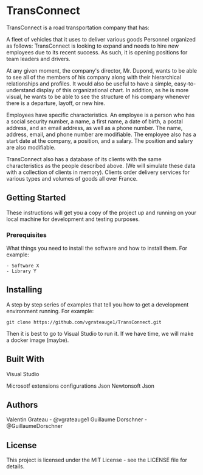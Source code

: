 # TransConnect

TransConnect is a road transportation company that has:

A fleet of vehicles that it uses to deliver various goods
Personnel organized as follows:
TransConnect is looking to expand and needs to hire new employees due to its recent success. As such, it is opening positions for team leaders and drivers.

At any given moment, the company's director, Mr. Dupond, wants to be able to see all of the members of his company along with their hierarchical relationships and profiles. It would also be useful to have a simple, easy-to-understand display of this organizational chart. In addition, as he is more visual, he wants to be able to see the structure of his company whenever there is a departure, layoff, or new hire.

Employees have specific characteristics. An employee is a person who has a social security number, a name, a first name, a date of birth, a postal address, and an email address, as well as a phone number. The name, address, email, and phone number are modifiable. The employee also has a start date at the company, a position, and a salary. The position and salary are also modifiable.

TransConnect also has a database of its clients with the same characteristics as the people described above. (We will simulate these data with a collection of clients in memory). Clients order delivery services for various types and volumes of goods all over France.

## Getting Started
These instructions will get you a copy of the project up and running on your local machine for development and testing purposes.

### Prerequisites
What things you need to install the software and how to install them. For example:

```
- Software X
- Library Y
```

## Installing
A step by step series of examples that tell you how to get a development environment running. For example:

```
git clone https://github.com/vgrateauge1/TransConnect.git
```
Then it is best to go to Visual Studio to run it.
If we have time, we will make a docker image (maybe).


## Built With
Visual Studio

Microsotf extensions configurations Json
Newtonsoft Json

## Authors
Valentin Grateau - @vgrateauge1
Guillaume Dorschner - @GuillaumeDorschner

## License
This project is licensed under the MIT License - see the LICENSE file for details.
